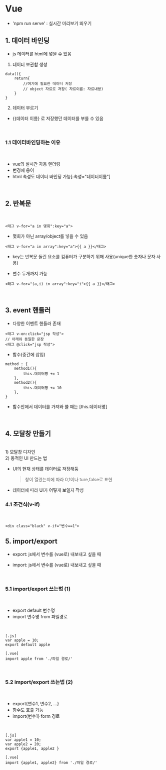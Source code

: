 # Vue

- 'npm run serve' : 실시간 미리보기 띄우기

## <b>1. 데이터 바인딩</b>

- js 데이터를 html에 넣을 수 있음

1. 데이터 보관함 생성

```
data(){
    return{
        //여기에 필요한 데이터 저장
        // object 자료로 저장( 자료이름: 자료내용)
    }
}
```

2. 데이터 부르기

- {{데이터 이름} 로 저장했던 데이터를 부를 수 있음

<br>

### 1.1 데이터바인딩하는 이유

<br>

- vue의 실시간 자동 렌더링
- 변경에 용이
- html 속성도 데이터 바인딩 가능[:속성="데이터이름"]

<br>

## <b>2. 반복문</b>

<br>

```
<태그 v-for="a in 몇회":key="a">
```

- 몇회가 아닌 array/object를 넣을 수 있음

```
<태그 v-for="a in array":key="a">{{ a }}</태그>
```

- key는 반복문 돌린 요소를 컴퓨터가 구분하기 위해 사용(unique한 숫자나 문자 사용)

- 변수 두개까지 가능

```
<태그 v-for="(a,i) in array":key="i">{{ a }}</태그>
```

<br>

## <b>3. event 핸들러</b>

- 다양한 이벤트 핸들러 존재
  <br>

```
<태그 v-on:click="jsp 작성">
// 아래와 동일한 문장
<태그 @click="jsp 작성">
```

- 함수(중간에 삽입)

```
method : {
    method1(){
        this.데이터명 += 1
    },
    method2(){
        this.데이터명 += 10
    },
}
```

- 함수안에서 데이터를 가져와 쓸 때는 [this.데이터명]

<br>

## <b>4. 모달창 만들기 </b>

<br>
1) 모달창 디자인<br>
2) 동적인 UI 만드는 법<br>

- UI의 현재 상태를 데이터로 저장해둠
  > 창이 열렸는지에 따라 0,1이나 ture,false로 표현
- 데이터에 따라 UI가 어떻게 보일지 작성

### 4.1 조건식(v-if)

<br>

```
<div class="black" v-if="변수==1">
```

## <b>5. import/export </b>

- export: js에서 변수를 (vue로) 내보내고 싶을 때

- import: js에서 변수를 (vue로) 내보내고 싶을 때

<br>

### 5.1 import/export 쓰는법 (1)

<br>

- export default 변수명
- import 변수명 from 파일경로

<br>

```
[.js]
var apple = 10;
export default apple

[.vue]
import apple from './파일 경로/'
```

<br>

### 5.2 import/export 쓰는법 (2)

<br>

- export{변수1, 변수2, ...}
- 함수도 호출 가능
- import{변수1} form 경로

<br>

```
[.js]
var apple1 = 10;
var apple2 = 20;
export {apple1, apple2 }

[.vue]
import {apple1, apple2} from './파일 경로/'
```
